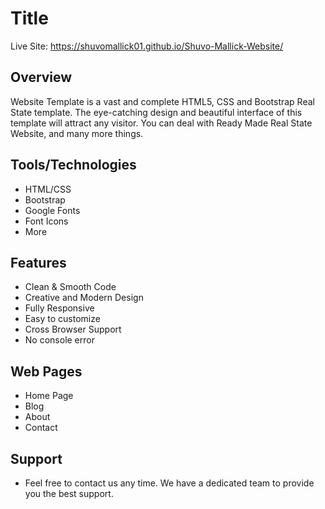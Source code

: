 # Title

Live Site: https://shuvomallick01.github.io/Shuvo-Mallick-Website/

## Overview

Website Template is a vast and complete HTML5, CSS and Bootstrap Real State template. The eye-catching design and beautiful interface of this template will attract any visitor. You can deal with Ready Made Real State Website, and many more things.

## Tools/Technologies

- HTML/CSS
- Bootstrap
- Google Fonts
- Font Icons
- More

## Features

- Clean & Smooth Code
- Creative and Modern Design
- Fully Responsive
- Easy to customize
- Cross Browser Support
- No console error

## Web Pages

- Home Page
- Blog
- About
- Contact

## Support

- Feel free to contact us any time. We have a dedicated team to provide you the best support.
